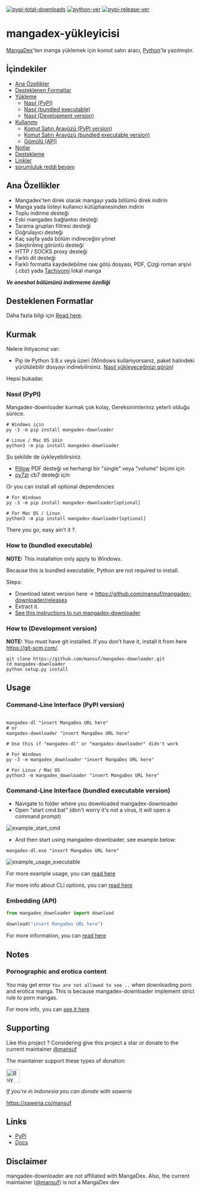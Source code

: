 [![pypi-total-downloads](https://img.shields.io/pypi/dm/mangadex-downloader?label=DOWNLOADS&style=for-the-badge)](https://pypi.org/project/mangadex-downloader)
[![python-ver](https://img.shields.io/pypi/pyversions/mangadex-downloader?style=for-the-badge)](https://pypi.org/project/mangadex-downloader)
[![pypi-release-ver](https://img.shields.io/pypi/v/mangadex-downloader?style=for-the-badge)](https://pypi.org/project/mangadex-downloader)

# mangadex-yükleyicisi

 [MangaDex](https://mangadex.org/)'ten manga yüklemek için komut satırı aracı, [Python](https://www.python.org/)'la yazılmıştır.

## İçindekiler

- [Ana Özellikler](#key-features)
- [Desteklenen Formatlar](#supported-formats)
- [Yükleme](#installation)
    - [Nasıl (PyPI)](#how-to-pypi)
    - [Nasıl (bundled executable)](#how-to-bundled-executable)
    - [Nasıl (Development version)](#how-to-development-version)
- [Kullanımı](#usage)
    - [Komut Satırı Arayüzü (PyPI version)](#command-line-interface-pypi-version)
    - [Komut Satırı Arayüzü (bundled executable version)](#command-line-interface-bundled-executable-version)
    - [Gömülü (API)](#embedding-api)
- [Notlar](#notes)
- [Destekleme](#supporting)
- [Linkler](#links)
- [sorumluluk reddi beyanı](#disclaimer)

## Ana Özellikler <a id="key-features"></a>

- Mangadex'ten direk olarak mangayı yada bölümü direk indirin
- Manga yada listeyi kullanıcı kütüphanesinden indirin
- Toplu indirme desteği
- Eski mangadex bağlantısı desteği
- Tarama grupları filtresi desteği
- Doğrulayıcı desteği
- Kaç sayfa yada bölüm indireceğini yönet
- Sıkıştırılmış görüntü desteği
- HTTP / SOCKS proxy desteği
- Farklı dil desteği
- Farklı formatta kaydedebilme raw götü dosyası, PDF, Çizgi roman arşivi (.cbz) yada [Tachiyomi](https://github.com/tachiyomiorg/tachiyomi) lokal manga

***Ve oneshot bölümünü indirmeme özelliği***

## Desteklenen Formatlar <a id="supported-formats"></a>

Daha fazla bilgi için [Read here](https://mangadex-dl.mansuf.link/en/latest/formats.html).

## Kurmak <a id="installation"></a>

Nelere ihtiyacınız var:

- Pip ile Python 3.8.x veya üzeri (Windows kullanıyorsanız, paket halindeki yürütülebilir dosyayı indirebilirsiniz. [Nasıl yükleyeceğinizi görün](#how-to-bundled-executable))

Hepsi bukadar.

### Nasıl (PyPI) <a id="how-to-pypi"></a>

Mangadex-downloader kurmak çok kolay, Gereksinimleriniz yeterli olduğu sürece.

```shell
# Windows için
py -3 -m pip install mangadex-downloader

# Linux / Mac OS iöin
python3 -m pip install mangadex-downloader
```

Şu şekilde de üykleyebilirsiniz.

- [Pillow](https://pypi.org/project/pillow/) PDF desteği ve herhangi bir "single" veya "volume" biçimi için
- [py7zr](https://pypi.org/project/py7zr/) cb7 desteği için

Or you can install all optional dependencies

```shell
# For Windows
py -3 -m pip install mangadex-downloader[optional]

# For Mac OS / Linux
python3 -m pip install mangadex-downloader[optional]
```

There you go, easy ain't it ?.

### How to (bundled executable) <a id="how-to-bundled-executable"></a>

**NOTE:** This installation only apply to Windows.

Because this is bundled executable, Python are not required to install.

Steps:

- Download latest version here -> https://github.com/mansuf/mangadex-downloader/releases
- Extract it.
- [See this instructions to run mangadex-downloader](#command-line-interface-bundled-executable-version)

### How to (Development version) <a id="how-to-development-version"></a>

**NOTE:** You must have git installed. If you don't have it, install it from here https://git-scm.com/.

```shell
git clone https://github.com/mansuf/mangadex-downloader.git
cd mangadex-downloader
python setup.py install
```

## Usage <a id="usage"></a>

### Command-Line Interface (PyPI version) <a id="command-line-interface-pypi-version"></a>

```shell

mangadex-dl "insert MangaDex URL here" 
# or
mangadex-downloader "insert MangaDex URL here" 

# Use this if "mangadex-dl" or "mangadex-downloader" didn't work

# For Windows
py -3 -m mangadex_downloader "insert MangaDex URL here" 

# For Linux / Mac OS
python3 -m mangadex_downloader "insert MangaDex URL here" 
```

### Command-Line Interface (bundled executable version) <a id="command-line-interface-bundled-executable-version"></a>

- Navigate to folder where you downloaded mangadex-downloader
- Open "start cmd.bat" (don't worry it's not a virus, it will open a command prompt)

![example_start_cmd](https://raw.githubusercontent.com/mansuf/mangadex-downloader/main/assets/example_start_cmd.png)

- And then start using mangadex-downloader, see example below:

```shell
mangadex-dl.exe "insert MangaDex URL here" 
```

![example_usage_executable](https://raw.githubusercontent.com/mansuf/mangadex-downloader/main/assets/example_usage_executable.png)

For more example usage, you can [read here](https://mangadex-dl.mansuf.link/en/latest/cli_usage.html)

For more info about CLI options, you can [read here](https://mangadex-dl.mansuf.link/en/latest/cli_ref.html)

### Embedding (API) <a id="embedding-api"></a>

```python
from mangadex_downloader import download

download("insert MangaDex URL here")
```

For more information, you can [read here](https://mangadex-dl.mansuf.link/en/stable/usage_api.html)

## Notes <a id="notes"></a>

### Pornographic and erotica content <a id="pornographic-and-erotica-content"></a>

You may get error `You are not allowed to see ..` when downloading porn and erotica manga. 
This is because mangadex-downloader implement strict rule to porn mangas.

For more info, you can [see it here](https://mangadex-dl.mansuf.link/en/latest/notes/pornographic.html)

## Supporting <a id="supporting"></a>

Like this project ? Considering give this project a star or donate to the current maintainer [@mansuf](https://github.com/mansuf)

The maintainer support these types of donation:

<a href='https://ko-fi.com/A0A04UDJ1' target='_blank'><img height='36' style='border:0px;height:36px;' src='https://cdn.ko-fi.com/cdn/kofi2.png?v=3' border='0' alt='Buy Me a Coffee at ko-fi.com' /></a>

*If you're in Indonesia you can donate with saweria*

https://saweria.co/mansuf

## Links <a id="links"></a>

- [PyPI](https://pypi.org/project/mangadex-downloader/)
- [Docs](https://mangadex-dl.mansuf.link)

## Disclaimer <a id="disclaimer"></a>

mangadex-downloader are not affiliated with MangaDex. Also, the current maintainer ([@mansuf](https://github.com/mansuf)) is not a MangaDex dev
